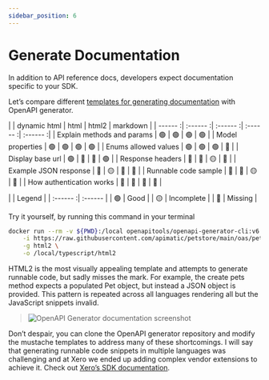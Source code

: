 ```yaml
---
sidebar_position: 6
---
```


# Generate Documentation

In addition to API reference docs, developers expect documentation specific to your SDK.  

Let’s compare different [templates for generating documentation](https://openapi-generator.tech/docs/generators#documentation-generators) with OpenAPI generator.


|   | dynamic html | html | html2 | markdown |
| ------ :| :------ :|  :------ :|  :------ :| :------ :| 
| Explain methods and params | 🟢 | 🟢  | 🟢 | 🟢 |
| Model properties | 🟢 | 🟢 | 🟢 | 🟢 |
| Enums allowed values | 🟢 | 🟢  | 🟢 | 🔴 |
| Display base url | 🟢 | 🔴 | 🔴 | 🟢 |
| Response headers | 🔴 | 🔴 | 🟡 | 🔴 |
| Example JSON response | 🔴 | 🟡 | 🔴 | 🔴 |
| Runnable code sample | 🔴 | 🔴 | 🟡 | 🔴 |
| How authentication works | 🔴 | 🔴 | 🔴 | 🔴 |

|   | Legend  |
| :------ :| :------ | 
| 🟢 | Good | 
| 🟡 | Incomplete | 
| 🔴 | Missing | 

Try it yourself, by running this command in your terminal

``` bash
docker run --rm -v ${PWD}:/local openapitools/openapi-generator-cli:v6.2.1 generate \
    -i https://raw.githubusercontent.com/apimatic/petstore/main/oas/petstore.yaml \
    -g html2 \
    -o /local/typescript/html2
```

HTML2 is the most visually appealing template and attempts to generate runnable code, but sadly misses the mark.  For example, the create pets method expects a populated Pet object, but instead a JSON object is provided. This pattern is repeated across all languages rendering all but the JavaScript snippets invalid. 

> ![OpenAPI Generator documentation screenshot](/img/oas-documentation.png)

Don’t despair, you can clone the OpenAPI generator repository and modify the mustache templates to address many of these shortcomings. I will say that generating runnable code snippets in multiple languages was challenging and at Xero we ended up adding complex vendor extensions to achieve it. Check out [Xero’s SDK documentation](https://xeroapi.github.io/xero-node/accounting/index.html).